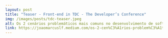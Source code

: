 ```yaml
---
layout: post
title: "Teaser - Front-end in TDC - The Developer’s Conference"
img: /images/posts/tdc-teaser.jpeg
alt: Os 2 cenários problemáticos mais comuns no desenvolvimento de softwares. Será que você já passou por algum deles?
link: https://joaomarcuslf.medium.com/os-2-cen%C3%A1rios-problem%C3%A1ticos-mais-comuns-no-desenvolvimento-de-softwares-2040a5bcf3b2
---
```

